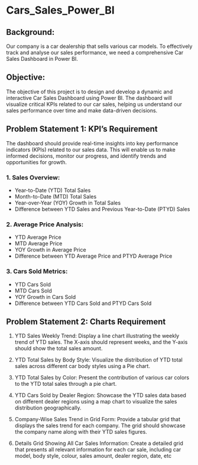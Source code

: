 # Cars_Sales_Power_BI

## Background: 

Our company is a car dealership that sells various car models. To effectively track and analyse our sales performance, we need a comprehensive Car Sales Dashboard in Power BI. 


## Objective: 

The objective of this project is to design and develop a dynamic and interactive Car Sales Dashboard using Power BI. The dashboard will visualize critical KPIs related to our car sales, helping us understand our sales performance over time and make data-driven decisions.

## Problem Statement 1: KPI’s Requirement

The dashboard should provide real-time insights into key performance indicators (KPIs) related to our sales data. This will enable us to make informed decisions, monitor our progress, and identify trends and opportunities for growth.

### 1. Sales Overview:

* Year-to-Date (YTD) Total Sales
* Month-to-Date (MTD) Total Sales
* Year-over-Year (YOY) Growth in Total Sales
* Difference between YTD Sales and Previous Year-to-Date (PTYD) Sales

### 2. Average Price Analysis:

* YTD Average Price
* MTD Average Price
* YOY Growth in Average Price
* Difference between YTD Average Price and PTYD Average Price

### 3. Cars Sold Metrics:

* YTD Cars Sold
* MTD Cars Sold
* YOY Growth in Cars Sold
* Difference between YTD Cars Sold and PTYD Cars Sold

## Problem Statement 2: Charts Requirement

1.  YTD Sales Weekly Trend: Display a line chart illustrating the weekly trend of YTD sales. The X-axis should represent weeks, and the Y-axis should show the total sales amount.

3. YTD Total Sales by Body Style: Visualize the distribution of YTD total sales across different car body styles using a Pie chart.

4. YTD Total Sales by Color: Present the contribution of various car colors to the YTD total sales through a pie chart.

5. YTD Cars Sold by Dealer Region: Showcase the YTD sales data based on different dealer regions using a map chart to visualize the sales distribution geographically.

6. Company-Wise Sales Trend in Grid Form: Provide a tabular grid that displays the sales trend for each company. The grid should showcase the company name along with their YTD sales figures.

7. Details Grid Showing All Car Sales Information: Create a detailed grid that presents all relevant information for each car sale, including car model, body style, colour, sales amount, dealer region, date, etc
